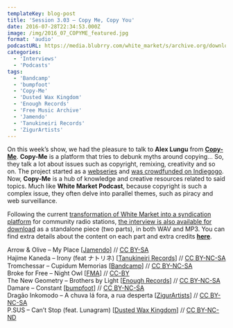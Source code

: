 ```yaml
---
templateKey: blog-post
title: 'Session 3.03 – Copy Me, Copy You'
date: 2016-07-28T22:34:53.000Z
image: /img/2016_07_COPYME_featured.jpg
format: 'audio'
podcastURL: https://media.blubrry.com/white_market/s/archive.org/download/WhiteMarket20160728Session303/WhiteMarket-20160728-Session303.mp3
categories:
  - 'Interviews'
  - 'Podcasts'
tags:
  - 'Bandcamp'
  - 'bumpfoot'
  - 'Copy-Me'
  - 'Dusted Wax Kingdom'
  - 'Enough Records'
  - 'Free Music Archive'
  - 'Jamendo'
  - 'Tanukineiri Records'
  - 'ZigurArtists'
---
```


On this week’s show, we had the pleasure to talk to **Alex Lungu** from [**Copy-Me**](http://copy-me.org). **Copy-Me** is a platform that tries to debunk myths around copying… So, they talk a lot about issues such as copyright, remixing, creativity and so on. The project started as a [webseries](http://copy-me.org/category/web-series/) and [was crowdfunded on Indiegogo](http://copy-me.org/2014/04/copy-me-indiegogo-crowdfunded-web-series-on-copyright/). Now, **Copy-Me** is a hub of knowledge and creative resources related to said topics. Much like **White Market Podcast**, because copyright is such a complex issue, they often delve into parallel themes, such as piracy and web surveillance.

Following the current [transformation of White Market into a syndication platform](/blog/2016-07-06-white-market-becomes-syndication-platform/) for community radio stations, [the interview is also available for download](https://archive.org/details/WMP_Interview_AlexLunguCopyMe) as a standalone piece (two parts), in both WAV and MP3. You can find extra details about the content on each part and extra credits [**here**](https://archive.org/details/WMP_Interview_AlexLunguCopyMe).

Arrow & Olive – My Place \[[Jamendo](https://www.jamendo.com/album/155133/arrow-and-olive)\] // [CC BY-SA  
](https://creativecommons.org/licenses/by-sa/3.0/)Hajime Kaneda – Irony (feat ナトリネ) \[[Tanukineiri Records](https://tanukineirirecords.bandcamp.com/album/mig-mig)\] // [CC BY-NC-SA](https://creativecommons.org/licenses/by-nc-sa/3.0/)  
Tromchessar – Cupidum Memorias \[[Bandcamp](https://soiree-jp.bandcamp.com/album/frctrd)\] // [CC BY-NC-SA  
](https://creativecommons.org/licenses/by-nc-sa/3.0/)Broke for Free – Night Owl \[[FMA](http://freemusicarchive.org/music/Broke_For_Free/Directionless_EP/)\] // [CC-BY](http://creativecommons.org/licenses/by/4.0/)  
The New Geometry – Brothers by Light \[[Enough Records](http://enoughrecords.scene.org/release/enrmp387)\] // [CC BY-NC-SA](https://creativecommons.org/licenses/by-nc-sa/3.0/)  
Damare – Constant \[[bumpfoot](http://www.bumpfoot.net/foot256.html)\] // [CC BY-NC-SA](https://creativecommons.org/licenses/by-nc-sa/3.0/)  
Dragão Inkomodo – A chuva lá fora, a rua desperta \[[ZigurArtists](https://zigurartists.bandcamp.com/album/da-m-quina-se-fez-o-homem-ou-vice-versa)\] // [CC BY-NC-SA  
](https://creativecommons.org/licenses/by-nc-sa/3.0/)P.SUS – Can’t Stop (feat. Lunagram) \[[Dusted Wax Kingdom](http://dustedwax.org/dwk277.html)\] // [CC BY-NC-ND](https://creativecommons.org/licenses/by-nc-nd/3.0/)
